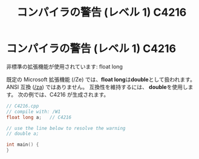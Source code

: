 ﻿---
title: コンパイラの警告 (レベル 1) C4216
ms.date: 11/04/2016
f1_keywords:
- C4216
helpviewer_keywords:
- C4216
ms.assetid: 211079dc-59d0-42a7-801c-2ddab21d7232
ms.openlocfilehash: 69559348a27151a22b11cae8d821110d923cd803
ms.sourcegitcommit: 0cfc43f90a6cc8b97b24c42efcf5fb9c18762a42
ms.translationtype: MT
ms.contentlocale: ja-JP
ms.lasthandoff: 11/05/2019
ms.locfileid: "73627339"
---
# <a name="compiler-warning-level-1-c4216"></a>コンパイラの警告 (レベル 1) C4216

非標準の拡張機能が使用されています: float long

既定の Microsoft 拡張機能 (/Ze) では、**float long**は**double**として扱われます。 ANSI 互換 ([/za](../../build/reference/za-ze-disable-language-extensions.md)) ではありません。 互換性を維持するには、 **double**を使用します。 次の例では、C4216 が生成されます。

```cpp
// C4216.cpp
// compile with: /W1
float long a;   // C4216

// use the line below to resolve the warning
// double a;

int main() {
}
```